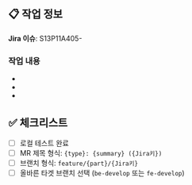 ## 📋 작업 정보

**Jira 이슈**: S13P11A405-

### 작업 내용
- 
- 
- 

## ✅ 체크리스트

- [ ] 로컬 테스트 완료
- [ ] MR 제목 형식: `{type}: {summary} ({Jira키})`
- [ ] 브랜치 형식: `feature/{part}/{Jira키}`
- [ ] 올바른 타겟 브랜치 선택 (`be-develop` 또는 `fe-develop`)
